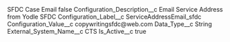 <?xml version="1.0" encoding="UTF-8"?>
<CustomMetadata xmlns="http://soap.sforce.com/2006/04/metadata" xmlns:xsi="http://www.w3.org/2001/XMLSchema-instance" xmlns:xsd="http://www.w3.org/2001/XMLSchema">
    <label>SFDC Case Email</label>
    <protected>false</protected>
    <values>
        <field>Configuration_Description__c</field>
        <value xsi:type="xsd:string">Email Service Address from Yodle SFDC</value>
    </values>
    <values>
        <field>Configuration_Label__c</field>
        <value xsi:type="xsd:string">ServiceAddressEmail_sfdc</value>
    </values>
    <values>
        <field>Configuration_Value__c</field>
        <value xsi:type="xsd:string">copywritingsfdc@web.com</value>
    </values>
    <values>
        <field>Data_Type__c</field>
        <value xsi:type="xsd:string">String</value>
    </values>
    <values>
        <field>External_System_Name__c</field>
        <value xsi:type="xsd:string">CTS</value>
    </values>
    <values>
        <field>Is_Active__c</field>
        <value xsi:type="xsd:boolean">true</value>
    </values>
</CustomMetadata>
